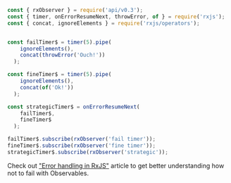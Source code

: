 <!--
name:		
title:		onErrorResumeNext
pageTitle:	onErrorResumeNext — RxJS operator example + marble diagram
desc:		
docsUrl:	https://rxjs.dev/api/index/function/onErrorResumeNext
-->

```js
const { rxObserver } = require('api/v0.3');
const { timer, onErrorResumeNext, throwError, of } = require('rxjs');
const { concat, ignoreElements } = require('rxjs/operators');


const failTimer$ = timer(5).pipe(
    ignoreElements(),
    concat(throwError('Ouch!'))
  );

const fineTimer$ = timer(5).pipe(
    ignoreElements(),
    concat(of('Ok!'))
  );

const strategicTimer$ = onErrorResumeNext(
    failTimer$,
    fineTimer$
  );

failTimer$.subscribe(rxObserver('fail timer'));
fineTimer$.subscribe(rxObserver('fine timer'));
strategicTimer$.subscribe(rxObserver('strategic'));

```

Check out ["Error handling in RxJS"](https://medium.com/@kddsky/error-handling-in-rxjs-bac0f96a7def) article to get better understanding how not to fail with Observables.